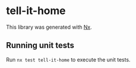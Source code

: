 # tell-it-home

This library was generated with [Nx](https://nx.dev).

## Running unit tests

Run `nx test tell-it-home` to execute the unit tests.
